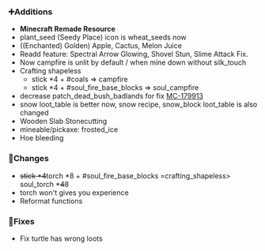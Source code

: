 ### ➕Additions

- **Minecraft Remade Resource**
- plant_seed (Seedy Place) icon is wheat_seeds now
- ((Enchanted) Golden) Apple, Cactus, Melon Juice
- Readd feature: Spectral Arrow Glowing, Shovel Stun, Slime Attack Fix.
- Now campfire is unlit by default / when mine down without silk_touch
- Crafting shapeless
  - stick \*4 + #coals => campfire
  - stick \*4 + #soul_fire_base_blocks => soul_campfire
- decrease patch_dead_bush_badlands for fix [MC-179913](https://bugs.mojang.com/projects/MC/issues/MC-179913) 
- snow loot_table is better now, snow recipe, snow_block loot_table is also changed
- Wooden Slab Stonecutting
- mineable/pickaxe: frosted_ice
- Hoe bleeding

### 🔨Changes

- ~~stick \*4~~torch \*8 + #soul_fire_base_blocks =crafting_shapeless> soul_torch *~~4~~8
- torch won't gives you experience
- Reformat functions

### 🔧Fixes

- Fix turtle has wrong loots